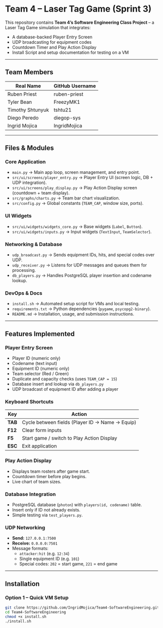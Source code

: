 # Team 4 – Laser Tag Game (Sprint 3)

This repository contains **Team 4’s Software Engineering Class Project** – a Laser Tag Game simulation that integrates:
- A database-backed Player Entry Screen  
- UDP broadcasting for equipment codes  
- Countdown Timer and Play Action Display  
- Install Script and setup documentation for testing on a VM  

---

## Team Members

| Real Name | GitHub Username |
|------------|----------------|
| Ruben Priest | ruben-priest |
| Tyler Bean | FreezyMK1 |
| Timothy Shtunyuk | tshtu21 |
| Diego Peredo | diegop-sys |
| Ingrid Mojica | IngridMojica |

---

## Files & Modules

### Core Application
- `main.py` → Main app loop, screen management, and entry point.  
- `src/ui/screens/player_entry.py` → Player Entry UI (screen logic, DB + UDP integration).  
- `src/ui/screens/play_display.py` → Play Action Display screen (countdown + team display).  
- `src/graphs/charts.py` → Team bar chart visualization.  
- `src/config.py` → Global constants (`TEAM_CAP`, window size, ports).  

### UI Widgets
- `src/ui/widgets/widgets_core.py` → Base widgets (`Label`, `Button`).  
- `src/ui/widgets/inputs.py` → Input widgets (`TextInput`, `TeamSelector`).  

### Networking & Database
- `udp_broadcast.py` → Sends equipment IDs, hits, and special codes over UDP.  
- `udp_receiver.py` → Listens for UDP messages and queues them for processing.  
- `db_players.py` → Handles PostgreSQL player insertion and codename lookup.  

### DevOps & Docs
- `install.sh` → Automated setup script for VMs and local testing.  
- `requirements.txt` → Python dependencies (`pygame`, `psycopg2-binary`).  
- `README.md` → Installation, usage, and submission instructions.  

---

## Features Implemented

### Player Entry Screen
- Player ID (numeric only)  
- Codename (text input)  
- Equipment ID (numeric only)  
- Team selector (Red / Green)  
- Duplicate and capacity checks (uses `TEAM_CAP = 15`)  
- Database insert and lookup via `db_players.py`  
- UDP broadcast of equipment ID after adding a player  

### Keyboard Shortcuts
| Key | Action |
|------|--------|
| **TAB** | Cycle between fields (Player ID → Name → Equip) |
| **F12** | Clear form inputs |
| **F5** | Start game / switch to Play Action Display |
| **ESC** | Exit application |

### Play Action Display
- Displays team rosters after game start.  
- Countdown timer before play begins.  
- Live chart of team sizes.  

### Database Integration
- PostgreSQL database (`photon`) with `players(id, codename)` table.  
- Insert only if ID not already exists.  
- Simple testing via `test_players.py`.  

### UDP Networking
- **Send:** `127.0.0.1:7500`  
- **Receive:** `0.0.0.0:7501`  
- Message formats:
  - `attacker:hit` (e.g. `12:34`)  
  - Single equipment ID (e.g. `101`)  
  - Special codes: `202` = start game, `221` = end game  

---

## Installation

### Option 1 – Quick VM Setup
```bash
git clone https://github.com/IngridMojica/Team4-SoftwareEngineering.git
cd Team4-SoftwareEngineering
chmod +x install.sh
./install.sh